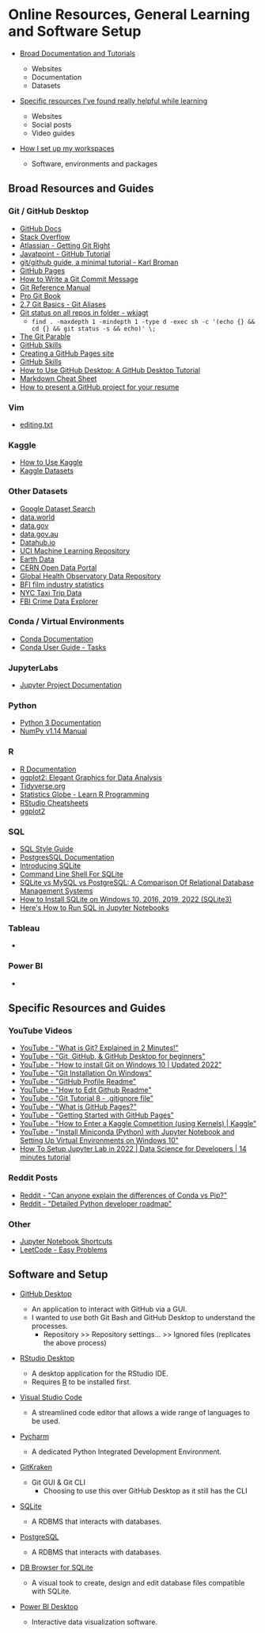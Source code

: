 # Online Resources, General Learning and Software Setup

- [Broad Documentation and Tutorials](#broad-resources-and-guides)
  - Websites
  - Documentation
  - Datasets
  
- [Specific resources I've found really helpful while learning](#specific-resources-and-guides)
  - Websites
  - Social posts
  - Video guides
  
- [How I set up my workspaces](#software-and-setup)
  - Software, environments and packages

## Broad Resources and Guides

### Git / GitHub Desktop

- [GitHub Docs](https://docs.github.com/en)
- [Stack Overflow](https://stackoverflow.com/)
- [Atlassian - Getting Git Right](https://www.atlassian.com/git)
- [Javatpoint - GitHub Tutorial](https://www.javatpoint.com/github)
- [git/github guide, a minimal tutorial - Karl Broman](https://kbroman.org/github_tutorial/)
- [GitHub Pages](https://pages.github.com/)
- [How to Write a Git Commit Message](https://cbea.ms/git-commit/#seven-rules)
- [Git Reference Manual](https://git-scm.com/docs/)
- [Pro Git Book](https://git-scm.com/book/en/v2/)
- [ 2.7 Git Basics - Git Aliases](https://git-scm.com/book/en/v2/Git-Basics-Git-Aliases/)
- [Git status on all repos in folder - wkjagt](https://coderwall.com/p/grmruq/git-status-on-all-repos-in-folder/)
    - `find . -maxdepth 1 -mindepth 1 -type d -exec sh -c '(echo {} && cd {} && git status -s && echo)' \;`
- [The Git Parable](https://tom.preston-werner.com/2009/05/19/the-git-parable.html)
- [GitHub Skills](https://skills.github.com/)
- [Creating a GitHub Pages site](https://docs.github.com/en/pages/getting-started-with-github-pages/creating-a-github-pages-site)
- [GitHub Skills](https://skills.github.com/)
- [How to Use GitHub Desktop: A GitHub Desktop Tutorial](https://www.simplilearn.com/how-to-use-github-desktop-tutorial-article)
- [Markdown Cheat Sheet](https://www.markdownguide.org/cheat-sheet/)
- [How to present a GitHub project for your resume](https://thehftguy.com/2016/10/24/heres-how-to-make-a-good-github-project-for-your-resume/)

### Vim

- [editing.txt](https://vimhelp.org/editing.txt.html)

### Kaggle

- [How to Use Kaggle](https://www.kaggle.com/docs)
- [Kaggle Datasets](https://www.kaggle.com/datasets)

### Other Datasets

- [Google Dataset Search](https://datasetsearch.research.google.com/)
- [data.world](https://data.world/)
- [data.gov](https://data.gov/)
- [data.gov.au](https://data.gov.au/)
- [Datahub.io](https://datahub.io/collections)
- [UCI Machine Learning Repository](https://archive.ics.uci.edu/ml/datasets.php)
- [Earth Data](https://earthdata.nasa.gov/)
- [CERN Open Data Portal](http://opendata.cern.ch/)
- [Global Health Observatory Data Repository](https://apps.who.int/gho/data/node.home)
- [BFI film industry statistics](https://www.bfi.org.uk/education-research/film-industry-statistics-research)
- [NYC Taxi Trip Data](https://www1.nyc.gov/site/tlc/about/tlc-trip-record-data.page)
- [FBI Crime Data Explorer](https://crime-data-explorer.fr.cloud.gov/)

### Conda / Virtual Environments

- [Conda Documentation](https://docs.conda.io/projects/conda/en/latest/index.html)
- [Conda User Guide - Tasks](https://docs.conda.io/projects/conda/en/latest/user-guide/tasks/index.html)

### JupyterLabs

- [Jupyter Project Documentation](https://docs.jupyter.org/en/latest/)

### Python

- [Python 3 Documentation](https://docs.python.org/3/)
- [NumPy v1.14 Manual](https://docs.scipy.org/doc/numpy-1.14.0/index.html)

### R

- [R Documentation](https://www.rdocumentation.org/)
- [ggplot2: Elegant Graphics for Data Analysis](https://ggplot2-book.org/index.html)
- [Tidyverse.org](https://www.tidyverse.org/)
- [Statistics Globe - Learn R Programming](https://statisticsglobe.com/r-programming-language)
- [RStudio Cheatsheets](https://www.rstudio.com/resources/cheatsheets/)
- [ggplot2](https://ggplot2.tidyverse.org/)

### SQL

- [SQL Style Guide](https://www.sqlstyle.guide/)
- [PostgresSQL Documentation](https://www.postgresql.org/docs/)
- [Introducing SQLite](http://sqlite.awardspace.info/syntax/sqlitepg01.htm)
- [Command Line Shell For SQLite](https://www.sqlite.org/cli.html)
- [SQLite vs MySQL vs PostgreSQL: A Comparison Of Relational Database Management Systems](https://www.digitalocean.com/community/tutorials/sqlite-vs-mysql-vs-postgresql-a-comparison-of-relational-database-management-systems)
- [How to Install SQLite on Windows 10, 2016, 2019, 2022 (SQLite3)](https://cloudinfrastructureservices.co.uk/how-to-install-sqlite-on-windows-10-2016-2019-2022-sqlite3/)
- [Here's How to Run SQL in Jupyter Notebooks](https://towardsdatascience.com/heres-how-to-run-sql-in-jupyter-notebooks-f26eb90f3259)

### Tableau

- 

### Power BI

- 


## Specific Resources and Guides


### YouTube Videos

- [YouTube - "What is Git? Explained in 2 Minutes!"](https://www.youtube.com/watch?v=2ReR1YJrNOM)
- [YouTube - "Git, GitHub, & GitHub Desktop for beginners"](https://www.youtube.com/watch?v=8Dd7KRpKeaE)
- [YouTube - "How to install Git on Windows 10 | Updated 2022"](https://www.youtube.com/watch?v=cJTXh7g-uCM)
- [YouTube - "Git Installation On Windows"](https://www.youtube.com/watch?v=2j7fD92g-gE)
- [YouTube - "GitHub Profile Readme"](https://www.youtube.com/watch?v=KhGWbt1dAKQ)
- [YouTube - "How to Edit Github Readme"](https://www.youtube.com/watch?v=-0GjKG4gRmY)
- [YouTube - "Git Tutorial 8 - .gitignore file"](https://www.youtube.com/watch?v=ErJyWO8TGoM)
- [YouTube - "What is GitHub Pages?"](https://www.youtube.com/watch?v=2MsN8gpT6jY)
- [YouTube - "Getting Started with GitHub Pages"](https://www.youtube.com/watch?v=QyFcl_Fba-k)
- [YouTube - "How to Enter a Kaggle Competition (using Kernels) | Kaggle"](https://www.youtube.com/watch?v=GJBOMWpLpTQ)
- [YouTube - "Install Miniconda (Python) with Jupyter Notebook and Setting Up Virtual Environments on Windows 10"](https://www.youtube.com/watch?v=XCvgyvBFjyM)
- [How To Setup Jupyter Lab in 2022 | Data Science for Developers | 14 minutes tutorial](https://www.youtube.com/watch?v=BtYXPY-A9_M)

### Reddit Posts

- [Reddit - "Can anyone explain the differences of Conda vs Pip?"](https://www.reddit.com/r/Python/comments/w564g0/can_anyone_explain_the_differences_of_conda_vs_pip/)
- [Reddit - "Detailed Python developer roadmap"](https://www.reddit.com/r/Python/comments/z3gntf/detailed_python_developer_roadmap/)

### Other

- [Jupyter Notebook Shortcuts](https://towardsdatascience.com/jypyter-notebook-shortcuts-bf0101a98330)
- [LeetCode - Easy Problems](https://leetcode.com/problemset/all/?difficulty=EASY&page=1&status=NOT_STARTED)

## Software and Setup

- [GitHub Desktop](https://desktop.github.com/)
    - An application to interact with GitHub via a GUI. 
    - I wanted to use both Git Bash and GitHub Desktop to understand the processes.
        - Repository >> Repository settings... >> Ignored files (replicates the above process)

- [RStudio Desktop](https://posit.co/download/rstudio-desktop/)
    - A desktop application for the RStudio IDE.
    - Requires [R](https://cran.rstudio.com/) to be installed first.
    
- [Visual Studio Code](https://code.visualstudio.com/)
    - A streamlined code editor that allows a wide range of languages to be used.

- [Pycharm](https://www.jetbrains.com/pycharm/)
    - A dedicated Python Integrated Development Environment.
    
- [GitKraken](https://www.gitkraken.com/)
    - Git GUI & Git CLI
        - Choosing to use this over GitHub Desktop as it still has the CLI
        
- [SQLite](https://www.sqlite.org/download.html)
    - A RDBMS that interacts with databases.

- [PostgreSQL](https://www.postgresql.org/download/)
    - A RDBMS that interacts with databases.
    
- [DB Browser for SQLite](https://sqlitebrowser.org/dl/)
    - A visual took to create, design and edit database files compatible with SQLite.
    
- [Power BI Desktop](https://www.microsoft.com/en-us/download/details.aspx?id=58494)
    - Interactive data visualization software.